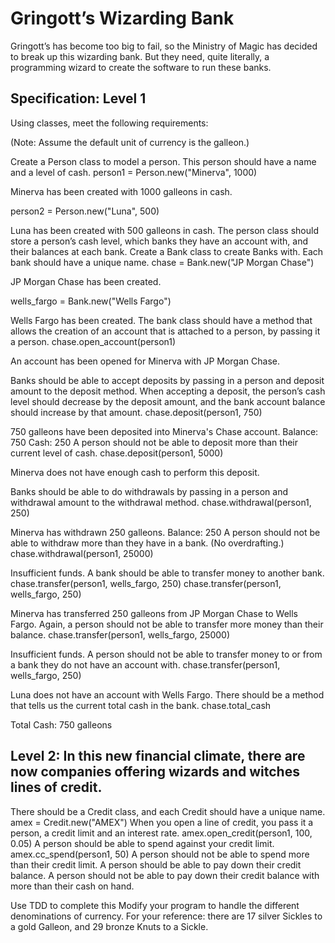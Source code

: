 # Gringott’s Wizarding Bank
Gringott’s has become too big to fail, so the Ministry of Magic has decided to break up this wizarding bank.
But they need, quite literally, a programming wizard to create the software to run these banks.

## Specification: Level 1

Using classes, meet the following requirements:

(Note: Assume the default unit of currency is the galleon.)

Create a Person class to model a person. This person should have a name and a level of cash.
person1 = Person.new("Minerva", 1000)

Minerva has been created with 1000 galleons in cash.

person2 = Person.new("Luna", 500)

Luna has been created with 500 galleons in cash.
The person class should store a person’s cash level, which banks they have an account with, and their balances at each bank.
Create a Bank class to create Banks with. Each bank should have a unique name.
chase = Bank.new("JP Morgan Chase")

JP Morgan Chase has been created.

wells_fargo = Bank.new("Wells Fargo")

Wells Fargo has been created.
The bank class should have a method that allows the creation of an account that is attached to a person, by passing it a person.
chase.open_account(person1)

An account has been opened for Minerva with JP Morgan Chase.

Banks should be able to accept deposits by passing in a person and deposit amount to the deposit method.
When accepting a deposit, the person’s cash level should decrease by the deposit amount, and the bank account balance should increase by that amount.
chase.deposit(person1, 750)

750 galleons have been deposited into Minerva's Chase account. Balance: 750 Cash: 250
A person should not be able to deposit more than their current level of cash.
chase.deposit(person1, 5000)

Minerva does not have enough cash to perform this deposit.

Banks should be able to do withdrawals by passing in a person and withdrawal amount to the withdrawal method.
chase.withdrawal(person1, 250)

Minerva has withdrawn 250 galleons. Balance: 250
A person should not be able to withdraw more than they have in a bank. (No overdrafting.)
chase.withdrawal(person1, 25000)

Insufficient funds.
A bank should be able to transfer money to another bank. chase.transfer(person1, wells_fargo, 250)
chase.transfer(person1, wells_fargo, 250)

Minerva has transferred 250 galleons from JP Morgan Chase to Wells Fargo.
Again, a person should not be able to transfer more money than their balance.
chase.transfer(person1, wells_fargo, 25000)

Insufficient funds.
A person should not be able to transfer money to or from a bank they do not have an account with.
chase.transfer(person1, wells_fargo, 250)

Luna does not have an account with Wells Fargo.
There should be a method that tells us the current total cash in the bank.
chase.total_cash

Total Cash: 750 galleons

## Level 2: In this new financial climate, there are now companies offering wizards and witches lines of credit.

There should be a Credit class, and each Credit should have a unique name. amex = Credit.new("AMEX")
When you open a line of credit, you pass it a person, a credit limit and an interest rate. amex.open_credit(person1, 100, 0.05)
A person should be able to spend against your credit limit. amex.cc_spend(person1, 50)
A person should not be able to spend more than their credit limit.
A person should be able to pay down their credit balance.
A person should not be able to pay down their credit balance with more than their cash on hand.

Use TDD to complete this
Modify your program to handle the different denominations of currency. For your reference: there are 17 silver Sickles to a gold Galleon, and 29 bronze Knuts to a Sickle.

